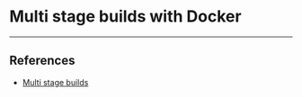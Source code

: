 # Multi stage builds with Docker

---

## References

- [Multi stage builds](https://pythonspeed.com/articles/faster-multi-stage-builds/)
